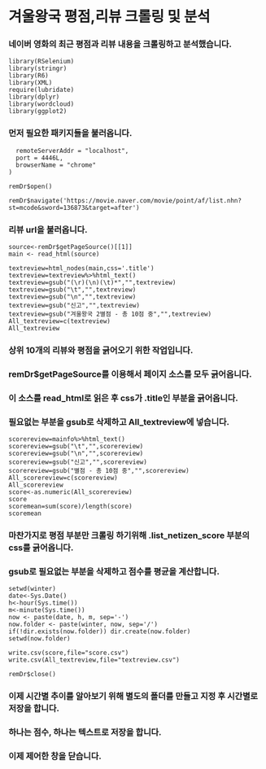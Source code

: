 # 겨울왕국 평점,리뷰 크롤링 및 분석
### 네이버 영화의 최근 평점과 리뷰 내용을 크롤링하고 분석했습니다.
```library(rvest)
library(RSelenium)
library(stringr)
library(R6)
library(XML)
require(lubridate)
library(dplyr)
library(wordcloud)
library(ggplot2)
```
### 먼저 필요한 패키지들을 불러옵니다.

```remDr <- remoteDriver(
  remoteServerAddr = "localhost",
  port = 4446L,
  browserName = "chrome"
)

remDr$open()

remDr$navigate('https://movie.naver.com/movie/point/af/list.nhn?st=mcode&sword=136873&target=after')
```
### 리뷰 url을 불러옵니다.

```All_textreview=c()
source<-remDr$getPageSource()[[1]] 
main <- read_html(source)

textreview=html_nodes(main,css='.title')
textreview=textreview%>%html_text() 
textreview=gsub("(\r)(\n)(\t)*","",textreview)
textreview=gsub("\t","",textreview)
textreview=gsub("\n","",textreview)
textreview=gsub("신고","",textreview)
textreview=gsub("겨울왕국 2별점 - 총 10점 중","",textreview)
All_textreview=c(textreview)
All_textreview
```
### 상위 10개의 리뷰와 평점을 긁어오기 위한 작업입니다.
### remDr$getPageSource를 이용해서 페이지 소스를 모두 긁어옵니다.
### 이 소스를 read_html로 읽은 후 css가 .title인 부분을 긁어옵니다.
### 필요없는 부분을 gsub로 삭제하고 All_textreview에 넣습니다.

```mainfo=html_nodes(main,css='.list_netizen_score')
scorereview=mainfo%>%html_text() 
scorereview=gsub("\t","",scorereview)
scorereview=gsub("\n","",scorereview)
scorereview=gsub("신고","",scorereview)
scorereview=gsub("별점 - 총 10점 중","",scorereview)
All_scorereview=c(scorereview)
All_scorereview
score<-as.numeric(All_scorereview)
score
scoremean=sum(score)/length(score)
scoremean
```
### 마찬가지로 평점 부분만 크롤링 하기위해 .list_netizen_score 부분의 css를 긁어옵니다.
### gsub로 필요없는 부분을 삭제하고 점수를 평균을 계산합니다.

```winter<- 'd:/winter'
setwd(winter)
date<-Sys.Date()
h<-hour(Sys.time())
m<-minute(Sys.time())
now <- paste(date, h, m, sep='-')
now.folder <- paste(winter, now, sep='/')
if(!dir.exists(now.folder)) dir.create(now.folder)
setwd(now.folder)

write.csv(score,file="score.csv")
write.csv(All_textreview,file="textreview.csv")

remDr$close()
```
### 이제 시간별 추이를 알아보기 위해 별도의 폴더를 만들고 지정 후 시간별로 저장을 합니다.
### 하나는 점수, 하나는 텍스트로 저장을 합니다.
### 이제 제어한 창을 닫습니다.
